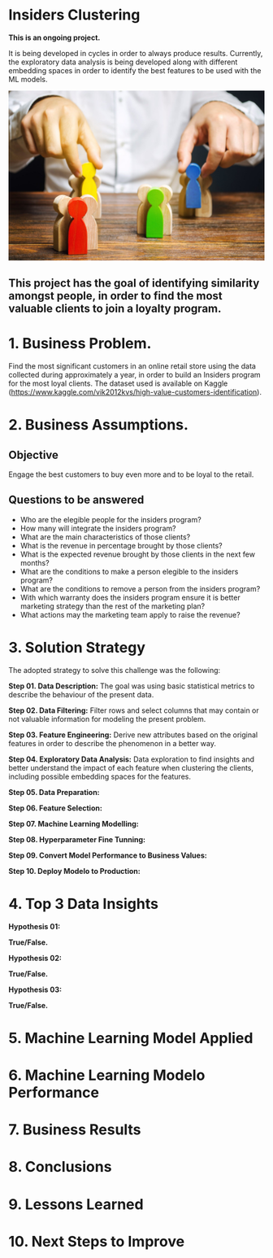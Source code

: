# Insiders Clustering

**This is an ongoing project.**

It is being developed in cycles in order to always produce results.
Currently, the exploratory data analysis is being developed along with different embedding spaces in order to identify the best features to be used with the ML models.

<p align='center'>
    <img src='reports/figures/banner.jpg'<
</p>

## This project has the goal of identifying similarity amongst people, in order to find the most valuable clients to join a loyalty program.

<!---
#### This project was made by Debora Craveiro.
-->

# 1. Business Problem.

Find the most significant customers in an online retail store using the data collected during approximately a year, in order to build an Insiders program for the most loyal clients. The dataset used is available on Kaggle (https://www.kaggle.com/vik2012kvs/high-value-customers-identification). 

# 2. Business Assumptions.

## Objective
Engage the best customers to buy even more and to be loyal to the retail.

## Questions to be answered
- Who are the elegible people for the insiders program?
- How many will integrate the insiders program?
- What are the main characteristics of those clients?
- What is the revenue in percentage brought by those clients?
- What is the expected revenue brought by those clients in the next few months?
- What are the conditions to make a person elegible to the insiders program?
- What are the conditions to remove a person from the insiders program?
- With which warranty does the insiders program ensure it is better marketing strategy than the rest of the marketing plan?
- What actions may the marketing team apply to raise the revenue?

# 3. Solution Strategy

The adopted strategy to solve this challenge was the following:

**Step 01. Data Description:** The goal was using basic statistical metrics to describe the behaviour of the present data.

**Step 02. Data Filtering:** Filter rows and select columns that may contain or not valuable information for modeling the present problem.

**Step 03. Feature Engineering:** Derive new attributes based on the original features in order to describe the phenomenon in a better way.

**Step 04. Exploratory Data Analysis:** Data exploration to find insights and better understand the impact of each feature when clustering the clients, including possible embedding spaces for the features.

**Step 05. Data Preparation:**

**Step 06. Feature Selection:**

**Step 07. Machine Learning Modelling:**

**Step 08. Hyperparameter Fine Tunning:**

**Step 09. Convert Model Performance to Business Values:**

**Step 10. Deploy Modelo to Production:**

# 4. Top 3 Data Insights

**Hypothesis 01:**

**True/False.**

**Hypothesis 02:**

**True/False.**

**Hypothesis 03:**

**True/False.**

# 5. Machine Learning Model Applied

# 6. Machine Learning Modelo Performance

# 7. Business Results

# 8. Conclusions

# 9. Lessons Learned

# 10. Next Steps to Improve
